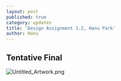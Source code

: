 ```yaml
---
layout: post
published: true
category: updates
title: 'Design Assignment 1.2, Hanu Park'
author: Hanu
---
```

## Tentative Final
![Untitled_Artwork.png]({{site.baseurl}}/assets/Untitled_Artwork.png)
